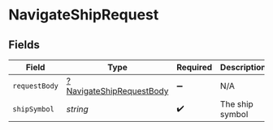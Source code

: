 # NavigateShipRequest


## Fields

| Field                                                                          | Type                                                                           | Required                                                                       | Description                                                                    |
| ------------------------------------------------------------------------------ | ------------------------------------------------------------------------------ | ------------------------------------------------------------------------------ | ------------------------------------------------------------------------------ |
| `requestBody`                                                                  | [?NavigateShipRequestBody](../../models/operations/NavigateShipRequestBody.md) | :heavy_minus_sign:                                                             | N/A                                                                            |
| `shipSymbol`                                                                   | *string*                                                                       | :heavy_check_mark:                                                             | The ship symbol                                                                |